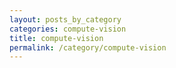 ```yaml
---
layout: posts_by_category
categories: compute-vision
title: compute-vision
permalink: /category/compute-vision
---
```

